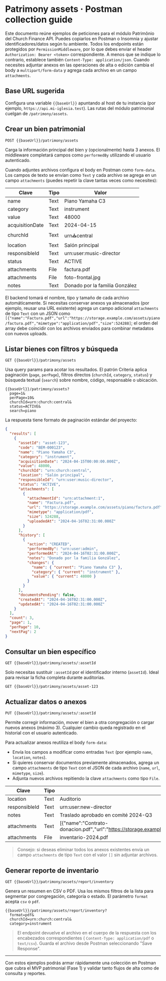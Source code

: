 # Patrimony assets · Postman collection guide

Este documento reúne ejemplos de peticiones para el módulo Patrimônio del Church Finance API. Puedes copiarlos en
Postman o Insomnia y ajustar identificadores/datos según tu ambiente. Todos los endpoints están protegidos por
`PermissionMiddleware`, por lo que debes enviar el header `Authorization: Bearer <token>` correspondiente. A menos que
se indique lo contrario, establece también `Content-Type: application/json`. Cuando necesites adjuntar anexos en las
operaciones de alta o edición cambia el body a `multipart/form-data` y agrega cada archivo en un campo `attachments`.

## Base URL sugerida

Configura una variable `{{baseUrl}}` apuntando al host de tu instancia (por ejemplo, `https://api.mi-iglesia.test`). Las
rutas del módulo patrimonial cuelgan de `/patrimony/assets`.

## Crear un bien patrimonial

`POST {{baseUrl}}/patrimony/assets`

Carga la información principal del bien y (opcionalmente) hasta 3 anexos. El middleware completará campos como
`performedBy` utilizando el usuario autenticado.

Cuando adjuntes archivos configura el body en Postman como `form-data`. Los campos de texto se envían como `Text` y cada
archivo se agrega en un campo `attachments` (puedes repetir la clave tantas veces como necesites):

| Clave           | Tipo | Valor                          |
|-----------------|------|--------------------------------|
| name            | Text | Piano Yamaha C3                |
| category        | Text | instrument                     |
| value           | Text | 48000                          |
| acquisitionDate | Text | 2024-04-15                     |
| churchId        | Text | urn:church:central             |
| location        | Text | Salón principal                |
| responsibleId   | Text | urn:user:music-director        |
| status          | Text | ACTIVE                         |
| attachments     | File | factura.pdf                    |
| attachments     | File | foto-frontal.jpg               |
| notes           | Text | Donado por la familia González |

El backend tomará el nombre, tipo y tamaño de cada archivo automáticamente. Si necesitas conservar anexos ya
almacenados (por ejemplo, reusar una URL existente) agrega un campo adicional `attachments` de tipo `Text` con un JSON
como
`[{"name":"Factura.pdf","url":"https://storage.example.com/assets/piano/factura.pdf","mimetype":"application/pdf","size":524288]`;
el orden del array debe coincidir con los archivos enviados para combinar metadatos con nuevos uploads.

## Listar bienes con filtros y búsqueda

`GET {{baseUrl}}/patrimony/assets`

Usa query params para acotar los resultados. El patrón Criteria aplica paginación (`page`, `perPage`), filtros
directos (`churchId`, `category`, `status`) y búsqueda textual (`search`) sobre nombre, código, responsable o ubicación.

```
{{baseUrl}}/patrimony/assets?
  page=1&
  perPage=10&
  churchId=urn:church:central&
  status=ACTIVE&
  search=piano
```

La respuesta tiene formato de paginación estándar del proyecto:

```json
{
  "results": [
    {
      "assetId": "asset-123",
      "code": "BEM-000123",
      "name": "Piano Yamaha C3",
      "category": "instrument",
      "acquisitionDate": "2024-04-15T00:00:00.000Z",
      "value": 48000,
      "churchId": "urn:church:central",
      "location": "Salón principal",
      "responsibleId": "urn:user:music-director",
      "status": "ACTIVE",
      "attachments": [
        {
          "attachmentId": "urn:attachment:1",
          "name": "Factura.pdf",
          "url": "https://storage.example.com/assets/piano/factura.pdf",
          "mimetype": "application/pdf",
          "size": 524288,
          "uploadedAt": "2024-04-16T02:31:00.000Z"
        }
      ],
      "history": [
        {
          "action": "CREATED",
          "performedBy": "urn:user:admin",
          "performedAt": "2024-04-16T02:31:00.000Z",
          "notes": "Donado por la familia González",
          "changes": {
            "name": { "current": "Piano Yamaha C3" },
            "category": { "current": "instrument" },
            "value": { "current": 48000 }
          }
        }
      ],
      "documentsPending": false,
      "createdAt": "2024-04-16T02:31:00.000Z",
      "updatedAt": "2024-04-16T02:31:00.000Z"
    }
  ],
  "count": 3,
  "page": 1,
  "perPage": 10,
  "nextPag": 2
}
```

## Consultar un bien específico

`GET {{baseUrl}}/patrimony/assets/:assetId`

Solo necesitas sustituir `:assetId` por el identificador interno (`assetId`). Ideal para revisar la ficha completa
durante auditorías.

```
GET {{baseUrl}}/patrimony/assets/asset-123
```

## Actualizar datos o anexos

`PUT {{baseUrl}}/patrimony/assets/:assetId`

Permite corregir información, mover el bien a otra congregación o cargar nuevos anexos (máximo 3). Cualquier cambio
queda registrado en el historial con el usuario autenticado.

Para actualizar anexos reutiliza el body `form-data`:

* Envía los campos a modificar como entradas `Text` (por ejemplo `name`, `location`, `notes`).
* Si quieres conservar documentos previamente almacenados, agrega un campo `attachments` de tipo `Text` con el JSON de
  cada archivo (`name`, `url`, `mimetype`, `size`).
* Adjunta nuevos archivos repitiendo la clave `attachments` como tipo `File`.

| Clave         | Tipo | Valor                                                                                                                                       |
|---------------|------|---------------------------------------------------------------------------------------------------------------------------------------------|
| location      | Text | Auditorio                                                                                                                                   |
| responsibleId | Text | urn:user:new-director                                                                                                                       |
| notes         | Text | Traslado aprobado en comité 2024-Q3                                                                                                         |
| attachments   | Text | [{"name":"Contrato-donacion.pdf","url":"https://storage.example.com/assets/piano/contrato.pdf","mimetype":"application/pdf","size":524288}] |
| attachments   | File | inventario-2024.pdf                                                                                                                         |

> Consejo: si deseas eliminar todos los anexos existentes envía un campo `attachments` de tipo `Text` con el valor `[]`
> sin adjuntar archivos.

## Generar reporte de inventario

`GET {{baseUrl}}/patrimony/assets/report/inventory`

Genera un resumen en CSV o PDF. Usa los mismos filtros de la lista para segmentar por congregación, categoría o estado.
El parámetro `format` acepta `csv` o `pdf`.

```
{{baseUrl}}/patrimony/assets/report/inventory?
  format=pdf&
  churchId=urn:church:central&
  category=instrument
```

> El endpoint devuelve el archivo en el cuerpo de la respuesta con los encabezados correspondientes (
`Content-Type: application/pdf` o `text/csv`). Guarda el archivo desde Postman seleccionando "Save Response".

---

Con estos ejemplos podrás armar rápidamente una colección en Postman que cubra el MVP patrimonial (Fase 1) y validar
tanto flujos de alta como de consulta y reportes.
